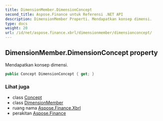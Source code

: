 ```yaml
---
title: DimensionMember.DimensionConcept
second_title: Aspose.Finance untuk Referensi .NET API
description: DimensionMember Properti. Mendapatkan konsep dimensi.
type: docs
weight: 20
url: /id/net/aspose.finance.xbrl/dimensionmember/dimensionconcept/
---
```

## DimensionMember.DimensionConcept property

Mendapatkan konsep dimensi.

```csharp
public Concept DimensionConcept { get; }
```

### Lihat juga

* class [Concept](../../concept/)
* class [DimensionMember](../)
* ruang nama [Aspose.Finance.Xbrl](../../dimensionmember/)
* perakitan [Aspose.Finance](../../../)


